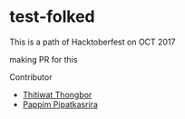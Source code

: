 # test-folked

This is a path of Hacktoberfest on OCT 2017

making PR for this

Contributor
- [Thitiwat Thongbor](https://github.com/thitgorn)
- [Pappim Pipatkasrira](http://githuc.com/printto)
